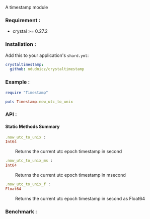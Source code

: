 A timestamp module

### Requirement :
* crystal >= 0.27.2

### Installation :
Add this to your application's `shard.yml`:
```yaml
crystaltimestamp:
  github: ndudnicz/crystaltimestamp
```

### Example :
```ruby
require "Timestamp"

puts Timestamp.now_utc_to_unix
```

### API :
#### Static Methods Summary

```ruby
.now_utc_to_unix :
Int64
```
&nbsp;&nbsp;&nbsp;&nbsp;&nbsp;&nbsp;&nbsp;&nbsp;Returns the current utc epoch timestamp in second

```ruby
.now_utc_to_unix_ms :
Int64
```
&nbsp;&nbsp;&nbsp;&nbsp;&nbsp;&nbsp;&nbsp;&nbsp;Returns the current utc epoch timestamp in msecond

```ruby
.now_utc_to_unix_f :
Float64
```
&nbsp;&nbsp;&nbsp;&nbsp;&nbsp;&nbsp;&nbsp;&nbsp;Returns the current utc epoch timestamp in second as Float64

### Benchmark :
